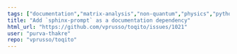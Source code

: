 ```yaml
---
tags: ["documentation","matrix-analysis","non-quantum","physics","python","python-3","quantum","quantum-computing","quantum-information","unitaryhack"]
title: "Add `sphinx-prompt` as a documentation dependency"
html_url: "https://github.com/vprusso/toqito/issues/1021"
user: "purva-thakre"
repo: "vprusso/toqito"
---
```



